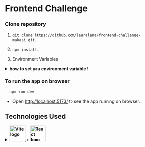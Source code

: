 # Frontend Challenge

### Clone repository

1. `git clone https://github.com/lauralana/frontend-challenge-makasi.git`.

2. `npm install`.

3. Environment Variables 

<details>
<summary>
    <strong>
      how to set you environment variable !
    </strong>
  </summary>
To run this application, you will need to set up a GitHub token for API requests!

Follow these steps:

<strong>Create a GitHub Token:</strong>
- Go to GitHub Settings > Developer Settings > Personal access tokens.
- Give your token a descriptive name.
(Select the scopes you need. For this application, the default scopes are sufficient.)
- Click "Generate token" and copy the generated token.
- Set Up Your .env File:

In the root directory of the project, create a `.env` file.

There is an `env.example` file in the project that you can use as a template. Rename it to .env or copy its contents into your new .env file.

Add your GitHub token to the .env file as follows:

`VITE_GITHUB_TOKEN=your_github_token_here`

This token is necessary for making authenticated requests to the GitHub API. Without this token, the application will not be able to fetch data from GitHub.

<details>
  <summary>
    <strong>Why Add a Token to a Public API ?</strong>
  </summary>
Although the GitHub API is public, it imposes rate limits on the number of requests you can make in an hour. By using a personal access token, you can increase this limit, allowing for more requests within the same time period. Additionally, an authenticated token ensures more reliable access and reduces the risk of hitting rate limits during development and use. This token also helps to secure your requests, providing a layer of authentication to your API interactions.
</details>

</details>

### To run the app on browser

```bash
  npm run dev
```

- Open [http://localhost:5173/](http://localhost:5173/) to see the app running on browser.

<h2> Technologies Used </h2>
<details>
  <summary>
    <strong>
      <a href="https://vitejs.dev" target="_blank">
          <img src='https://miro.medium.com/v2/resize:fit:640/1*InZw9eeTPgLEanlETUStKw.png' className="logo" alt="Vite logo" style="width: 50px;"/>
       </a>
       +
      <a href="https://react.dev" target="_blank">
         <img src='https://encrypted-tbn0.gstatic.com/images?q=tbn:ANd9GcQz34OmNVyIMh1rguNfXC3MBk7Qq3DTduJVVg&s' className="logo react" alt="React logo" style="width: 50px;"/>
      </a>
    </strong>
  </summary>

<br/>

<strong>Vite + React + TypeScript</strong>

- The application was configured with Vite as the build tool because of its extremely fast startup and instant reloading during development. This provided an agile and efficient development flow, especially for React-based projects.

<strong>TypeScript</strong>

- TypeScript was chosen to provide strong typing capabilities throughout the application, ensuring more reliable code and easier collaboration in a team environment.

<strong>Mantine UI</strong>

- Mantine UI was selected for its rich set of customizable React components, which enabled rapid prototyping and ensured consistent design patterns across the application.

<strong>Axios</strong>

- Axios was integrated for handling HTTP requests due to its simplicity, promise-based API, and ability to intercept requests and responses, making it suitable for communicating with APIs like GitHub's.

<strong>@tabler/icons-react</strong>

- @tabler/icons-react was utilized for its extensive collection of high-quality icons, offering flexibility and ease of use in integrating icons across various components.

<strong>@tabler/icons-react</strong>

- @tabler/icons-react was utilized for its extensive collection of high-quality icons, offering flexibility and ease of use in integrating icons across various components.

</details>
